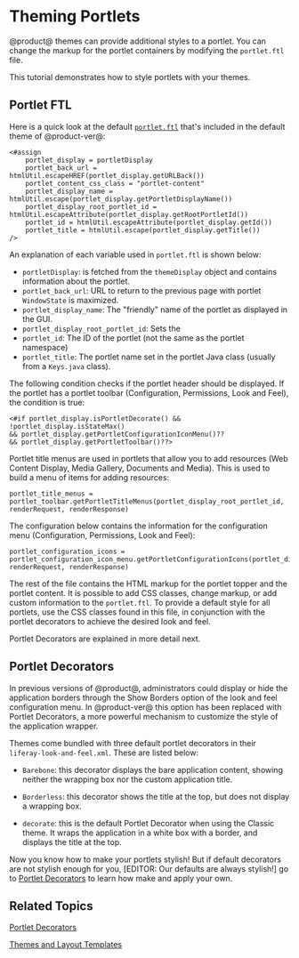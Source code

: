 # Theming Portlets [](id=theming-portlets)

@product@ themes can provide additional styles to a portlet. You can change the
markup for the portlet containers by modifying the `portlet.ftl` file.

This tutorial demonstrates how to style portlets with your themes.

## Portlet FTL [](id=portlet-ftl)
<!--It doesn't seem to me that this section
is giving instructions on how to do anything. I'm told that descriptive texts
of this sort belong in /reference, not /tutorials-NR-->
Here is a quick look at the default 
[`portlet.ftl`](https://github.com/liferay/liferay-portal/blob/7.1.x/modules/apps/foundation/frontend-theme/frontend-theme-classic/src/templates/portlet.ftl)
that's included in the default theme of @product-ver@:

    <#assign
        portlet_display = portletDisplay
        portlet_back_url = htmlUtil.escapeHREF(portlet_display.getURLBack())
        portlet_content_css_class = "portlet-content"
        portlet_display_name = htmlUtil.escape(portlet_display.getPortletDisplayName())
        portlet_display_root_portlet_id = htmlUtil.escapeAttribute(portlet_display.getRootPortletId())
        portlet_id = htmlUtil.escapeAttribute(portlet_display.getId())
        portlet_title = htmlUtil.escape(portlet_display.getTitle())
    />
 
An explanation of each variable used in `portlet.ftl` is shown below:

- `portletDisplay`: is fetched from the `themeDisplay` object and contains 
  information about the portlet.
- `portlet_back_url`: URL to return to the previous page with portlet 
  `WindowState` is maximized.
- `portlet_display_name`: The "friendly" name of the portlet as displayed in the
    GUI. 
- `portlet_display_root_portlet_id`: Sets the 
- `portlet_id`: The ID of the portlet (not the same as the portlet namespace)
- `portlet_title`: The portlet name set in the portlet Java class 
  (usually from a `Keys.java` class).

The following condition checks if the portlet header should be displayed. If 
the portlet has a portlet toolbar (Configuration, Permissions, Look and Feel), 
the condition is true:

    <#if portlet_display.isPortletDecorate() && !portlet_display.isStateMax() 
    && portlet_display.getPortletConfigurationIconMenu()?? 
    && portlet_display.getPortletToolbar()??>

Portlet title menus are used in portlets that allow you to add resources 
(Web Content Display, Media Gallery, Documents and Media). This is used to build 
a menu of items for adding resources:

    portlet_title_menus = portlet_toolbar.getPortletTitleMenus(portlet_display_root_portlet_id, renderRequest, renderResponse)

The configuration below contains the information for the configuration menu 
(Configuration, Permissions, Look and Feel):

    portlet_configuration_icons = portlet_configuration_icon_menu.getPortletConfigurationIcons(portlet_display_root_portlet_id, renderRequest, renderResponse)

The rest of the file contains the HTML markup for the portlet topper and the 
portlet content. It is possible to add CSS classes, change markup, or add custom 
information to the `portlet.ftl`. To provide a default style for all portlets, 
use the CSS classes found in this file, in conjunction with the portlet 
decorators to achieve the desired look and feel.

Portlet Decorators are explained in more detail next.

## Portlet Decorators [](id=portlet-decorators)

In previous versions of @product@, administrators could display or hide the 
application borders through the Show Borders option of the look and feel 
configuration menu. In @product-ver@ this option has been replaced with 
Portlet Decorators, a more powerful mechanism to customize the style of the 
application wrapper.

Themes come bundled with three default portlet decorators in their 
`liferay-look-and-feel.xml`. These are listed below:

-  `Barebone`: this decorator displays the bare application content, showing 
    neither the wrapping box nor the custom application title. 

-  `Borderless`: this decorator shows the title at the top, but does not display
    a wrapping box.

-  `decorate`: this is the default Portlet Decorator when using the Classic 
    theme. It wraps the application in a white box with a border, and displays the title at the top.

Now you know how to make your portlets stylish! But if default decorators are
not stylish enough for you, [EDITOR: Our defaults are always stylish!] go to
[Portlet
Decorators](/develop/tutorials/-/knowledge_base/7-1/portlet-decorators) to
learn how make and apply your own.

## Related Topics [](id=related-topics)

[Portlet Decorators](/develop/tutorials/-/knowledge_base/7-1/portlet-decorators)

[Themes and Layout Templates](/develop/tutorials/-/knowledge_base/7-1/themes-and-layout-templates)
